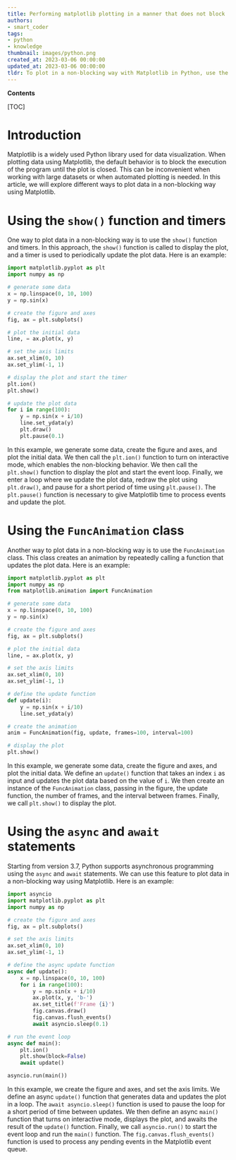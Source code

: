 ```yaml
---
title: Performing matplotlib plotting in a manner that does not block
authors:
- smart_coder
tags:
- python
- knowledge
thumbnail: images/python.png
created_at: 2023-03-06 00:00:00
updated_at: 2023-03-06 00:00:00
tldr: To plot in a non-blocking way with Matplotlib in Python, use the `ion()` function to turn on interactive mode and the `draw()` function to update the plot.
---
```


**Contents**

[TOC]

# Introduction

Matplotlib is a widely used Python library used for data visualization. When plotting data using Matplotlib, the default behavior is to block the execution of the program until the plot is closed. This can be inconvenient when working with large datasets or when automated plotting is needed. In this article, we will explore different ways to plot data in a non-blocking way using Matplotlib.


# Using the `show()` function and timers

One way to plot data in a non-blocking way is to use the `show()` function and timers. In this approach, the `show()` function is called to display the plot, and a timer is used to periodically update the plot data. Here is an example:

```python
import matplotlib.pyplot as plt
import numpy as np

# generate some data
x = np.linspace(0, 10, 100)
y = np.sin(x)

# create the figure and axes
fig, ax = plt.subplots()

# plot the initial data
line, = ax.plot(x, y)

# set the axis limits
ax.set_xlim(0, 10)
ax.set_ylim(-1, 1)

# display the plot and start the timer
plt.ion()
plt.show()

# update the plot data
for i in range(100):
    y = np.sin(x + i/10)
    line.set_ydata(y)
    plt.draw()
    plt.pause(0.1)
```

In this example, we generate some data, create the figure and axes, and plot the initial data. We then call the `plt.ion()` function to turn on interactive mode, which enables the non-blocking behavior. We then call the `plt.show()` function to display the plot and start the event loop. Finally, we enter a loop where we update the plot data, redraw the plot using `plt.draw()`, and pause for a short period of time using `plt.pause()`. The `plt.pause()` function is necessary to give Matplotlib time to process events and update the plot.


# Using the `FuncAnimation` class

Another way to plot data in a non-blocking way is to use the `FuncAnimation` class. This class creates an animation by repeatedly calling a function that updates the plot data. Here is an example:

```python
import matplotlib.pyplot as plt
import numpy as np
from matplotlib.animation import FuncAnimation

# generate some data
x = np.linspace(0, 10, 100)
y = np.sin(x)

# create the figure and axes
fig, ax = plt.subplots()

# plot the initial data
line, = ax.plot(x, y)

# set the axis limits
ax.set_xlim(0, 10)
ax.set_ylim(-1, 1)

# define the update function
def update(i):
    y = np.sin(x + i/10)
    line.set_ydata(y)

# create the animation
anim = FuncAnimation(fig, update, frames=100, interval=100)

# display the plot
plt.show()
```

In this example, we generate some data, create the figure and axes, and plot the initial data. We define an `update()` function that takes an index `i` as input and updates the plot data based on the value of `i`. We then create an instance of the `FuncAnimation` class, passing in the figure, the update function, the number of frames, and the interval between frames. Finally, we call `plt.show()` to display the plot.


# Using the `async` and `await` statements

Starting from version 3.7, Python supports asynchronous programming using the `async` and `await` statements. We can use this feature to plot data in a non-blocking way using Matplotlib. Here is an example:

```python
import asyncio
import matplotlib.pyplot as plt
import numpy as np

# create the figure and axes
fig, ax = plt.subplots()

# set the axis limits
ax.set_xlim(0, 10)
ax.set_ylim(-1, 1)

# define the async update function
async def update():
    x = np.linspace(0, 10, 100)
    for i in range(100):
        y = np.sin(x + i/10)
        ax.plot(x, y, 'b-')
        ax.set_title(f'Frame {i}')
        fig.canvas.draw()
        fig.canvas.flush_events()
        await asyncio.sleep(0.1)

# run the event loop
async def main():
    plt.ion()
    plt.show(block=False)
    await update()

asyncio.run(main())
```

In this example, we create the figure and axes, and set the axis limits. We define an async `update()` function that generates data and updates the plot in a loop. The `await asyncio.sleep()` function is used to pause the loop for a short period of time between updates. We then define an async `main()` function that turns on interactive mode, displays the plot, and awaits the result of the `update()` function. Finally, we call `asyncio.run()` to start the event loop and run the `main()` function. The `fig.canvas.flush_events()` function is used to process any pending events in the Matplotlib event queue.
